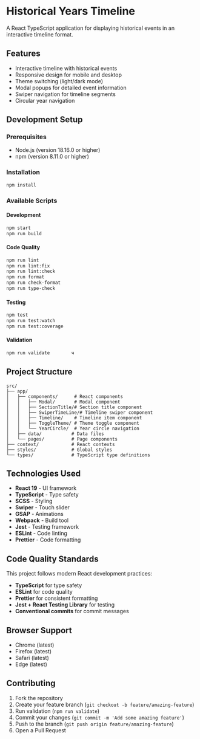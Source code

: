 # Historical Years Timeline

A React TypeScript application for displaying historical events in an interactive timeline format.

## Features

- Interactive timeline with historical events
- Responsive design for mobile and desktop
- Theme switching (light/dark mode)
- Modal popups for detailed event information
- Swiper navigation for timeline segments
- Circular year navigation

## Development Setup

### Prerequisites

- Node.js (version 18.16.0 or higher)
- npm (version 8.11.0 or higher)

### Installation

```bash
npm install
```

### Available Scripts

#### Development

```bash
npm start                
npm run build         
```

#### Code Quality

```bash
npm run lint            
npm run lint:fix        
npm run lint:check       
npm run format           
npm run check-format     
npm run type-check      
```

#### Testing

```bash
npm test               
npm run test:watch     
npm run test:coverage   
```

#### Validation

```bash
npm run validate        ч
```

## Project Structure

```
src/
├── app/
│   ├── components/      # React components
│   │   ├── Modal/       # Modal component
│   │   ├── SectionTitle/# Section title component
│   │   ├── SwiperTimeLine/# Timeline swiper component
│   │   ├── Timeline/    # Timeline item component
│   │   ├── ToggleTheme/ # Theme toggle component
│   │   └── YearCircle/  # Year circle navigation
│   ├── data/           # Data files
│   └── pages/          # Page components
├── context/            # React contexts
├── styles/             # Global styles
└── types/              # TypeScript type definitions
```

## Technologies Used

- **React 19** - UI framework
- **TypeScript** - Type safety
- **SCSS** - Styling
- **Swiper** - Touch slider
- **GSAP** - Animations
- **Webpack** - Build tool
- **Jest** - Testing framework
- **ESLint** - Code linting
- **Prettier** - Code formatting

## Code Quality Standards

This project follows modern React development practices:

- **TypeScript** for type safety
- **ESLint** for code quality
- **Prettier** for consistent formatting
- **Jest + React Testing Library** for testing
- **Conventional commits** for commit messages

## Browser Support

- Chrome (latest)
- Firefox (latest)
- Safari (latest)
- Edge (latest)

## Contributing

1. Fork the repository
2. Create your feature branch (`git checkout -b feature/amazing-feature`)
3. Run validation (`npm run validate`)
4. Commit your changes (`git commit -m 'Add some amazing feature'`)
5. Push to the branch (`git push origin feature/amazing-feature`)
6. Open a Pull Request
